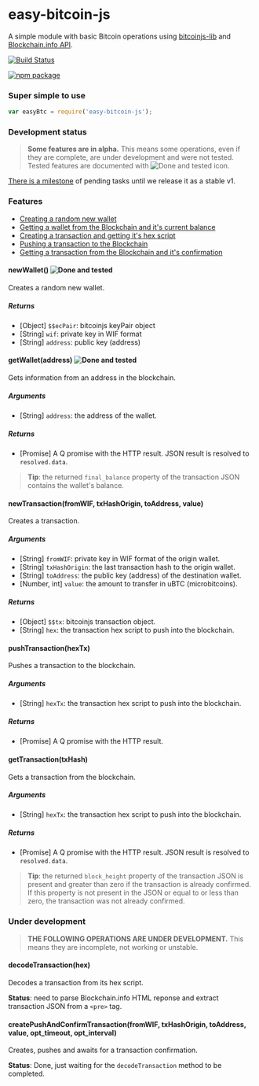 # easy-bitcoin-js

A simple module with basic Bitcoin operations using [bitcoinjs-lib](https://github.com/bitcoinjs/bitcoinjs-lib) and [Blockchain.info API](http://blockchain.info).

[![Build Status](https://travis-ci.org/ggondim/easy-bitcoin-js.svg?branch=master)](https://travis-ci.org/ggondim/easy-bitcoin-js)

[![npm package](https://nodei.co/npm/easy-bitcoin-js.png?downloads=true&downloadRank=true&stars=true)](https://nodei.co/npm/easy-bitcoin-js/)

### Super simple to use

```javascript
var easyBtc = require('easy-bitcoin-js');
```

### Development status

> **Some features are in alpha.** This means some operations, even if they are complete, are under development and were not tested. Tested features are documented with ![Done and tested](https://www.easydna.co.uk/wp-content/themes/easydna1/images/icon-check.png) icon.

[There is a milestone](https://github.com/ggondim/easy-bitcoin-js/milestones/v1) of pending tasks until we release it as a stable v1.  

### Features

- [Creating a random new wallet](https://github.com/ggondim/easy-bitcoin-js/blob/master/README.md#easybtcnewwallet)
- [Getting a wallet from the Blockchain and it's current balance](https://github.com/ggondim/easy-bitcoin-js/blob/master/README.md#easybtcgetwallet)
- [Creating a transaction and getting it's hex script](https://github.com/ggondim/easy-bitcoin-js/blob/master/README.md#easybtcnewtransaction)
- [Pushing a transaction to the Blockchain](https://github.com/ggondim/easy-bitcoin-js/blob/master/README.md#easybtcpushtransaction)
- [Getting a transaction from the Blockchain and it's confirmation](https://github.com/ggondim/easy-bitcoin-js/blob/master/README.md#easybtcgettransaction)

#### newWallet() ![Done and tested](https://www.easydna.co.uk/wp-content/themes/easydna1/images/icon-check.png)
Creates a random new wallet.

##### Returns
- [Object] `$$ecPair`: bitcoinjs keyPair object
- [String] `wif`: private key in WIF format
- [String] `address`: public key (address)


#### getWallet(address) ![Done and tested](https://www.easydna.co.uk/wp-content/themes/easydna1/images/icon-check.png)
Gets information from an address in the blockchain.

##### Arguments
- [String] `address`: the address of the wallet.

##### Returns
- [Promise] A Q promise with the HTTP result. JSON result is resolved to `resolved.data`.

> **Tip**: the returned `final_balance` property of the transaction JSON contains the wallet's balance.


#### newTransaction(fromWIF, txHashOrigin, toAddress, value)
Creates a transaction.

##### Arguments
- [String] `fromWIF`: private key in WIF format of the origin wallet.
- [String] `txHashOrigin`: the last transaction hash to the origin wallet.
- [String] `toAddress`: the public key (address) of the destination wallet.
- [Number, int] `value`: the amount to transfer in uBTC (microbitcoins).

##### Returns
- [Object] `$$tx`: bitcoinjs transaction object.
- [String] `hex`: the transaction hex script to push into the blockchain.


#### pushTransaction(hexTx)
Pushes a transaction to the blockchain.

##### Arguments
- [String] `hexTx`: the transaction hex script to push into the blockchain.

##### Returns
- [Promise] A Q promise with the HTTP result.


#### getTransaction(txHash)
Gets a transaction from the blockchain.

##### Arguments
- [String] `hexTx`: the transaction hex script to push into the blockchain.

##### Returns
- [Promise] A Q promise with the HTTP result. JSON result is resolved to `resolved.data`.

> **Tip**: the returned `block_height` property of the transaction JSON is present and greater than zero if the transaction is already confirmed. If this property is not present in the JSON or equal to or less than zero, the transaction was not already confirmed.


### Under development

>**THE FOLLOWING OPERATIONS ARE UNDER DEVELOPMENT.** This means they are incomplete, not working or unstable.

#### decodeTransaction(hex)
Decodes a transaction from its hex script.

**Status**: need to parse Blockchain.info HTML reponse and extract transaction JSON from a `<pre>` tag.

#### createPushAndConfirmTransaction(fromWIF, txHashOrigin, toAddress, value, opt_timeout, opt_interval)
Creates, pushes and awaits for a transaction confirmation.

**Status**: Done, just waiting for the `decodeTransaction` method to be completed.
